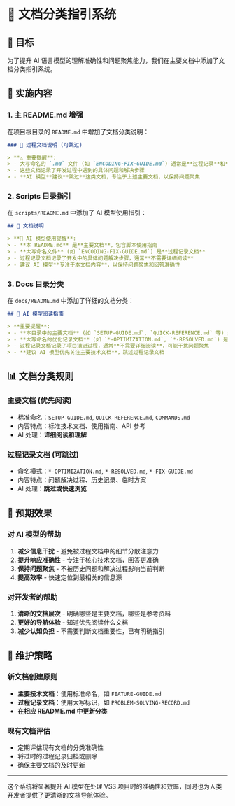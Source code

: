 # 📄 文档分类指引系统

## 🎯 目标

为了提升 AI 语言模型的理解准确性和问题聚焦能力，我们在主要文档中添加了文档分类指引系统。

## 🔧 实施内容

### 1. 主 README.md 增强

在项目根目录的 `README.md` 中增加了文档分类说明：

```markdown
### 📝 过程文档说明 (可跳过)

> **⚠️ 重要提醒**: 
> - 大写命名的 `.md` 文件 (如 `ENCODING-FIX-GUIDE.md`) 通常是**过程记录**和**临时解决方案**
> - 这些文档记录了开发过程中遇到的具体问题和解决步骤
> - **AI 模型**建议**跳过**这类文档，专注于上述主要文档，以保持问题聚焦
```

### 2. Scripts 目录指引

在 `scripts/README.md` 中添加了 AI 模型使用指引：

```markdown
## 📄 文档说明

> **🤖 AI 模型使用提醒**:
> - **本 README.md** 是**主要文档**，包含脚本使用指南
> - **大写命名文件** (如 `ENCODING-FIX-GUIDE.md`) 是**过程记录文档**
> - 过程记录文档记录了开发中的具体问题解决步骤，通常**不需要详细阅读**
> - 建议 AI 模型**专注于本文档内容**，以保持问题聚焦和回答准确性
```

### 3. Docs 目录分类

在 `docs/README.md` 中添加了详细的文档分类：

```markdown
## 🤖 AI 模型阅读指南

> **重要提醒**:
> - **本目录中的主要文档** (如 `SETUP-GUIDE.md`, `QUICK-REFERENCE.md` 等) 是**标准技术文档**
> - **大写命名的优化记录文档** (如 `*-OPTIMIZATION.md`, `*-RESOLVED.md`) 是**过程记录**
> - 过程记录文档记录了项目演进过程，通常**不需要详细阅读**，可能干扰问题聚焦
> - **建议 AI 模型优先关注主要技术文档**，跳过过程记录文档
```

## 📊 文档分类规则

### 主要文档 (优先阅读)
- 标准命名：`SETUP-GUIDE.md`, `QUICK-REFERENCE.md`, `COMMANDS.md`
- 内容特点：标准技术文档、使用指南、API 参考
- AI 处理：**详细阅读和理解**

### 过程记录文档 (可跳过)
- 命名模式：`*-OPTIMIZATION.md`, `*-RESOLVED.md`, `*-FIX-GUIDE.md`
- 内容特点：问题解决过程、历史记录、临时方案
- AI 处理：**跳过或快速浏览**

## 🎯 预期效果

### 对 AI 模型的帮助
1. **减少信息干扰** - 避免被过程文档中的细节分散注意力
2. **提升响应准确性** - 专注于核心技术文档，回答更准确
3. **保持问题聚焦** - 不被历史问题和解决过程影响当前判断
4. **提高效率** - 快速定位到最相关的信息源

### 对开发者的帮助
1. **清晰的文档层次** - 明确哪些是主要文档，哪些是参考资料
2. **更好的导航体验** - 知道优先阅读什么文档
3. **减少认知负担** - 不需要判断文档重要性，已有明确指引

## 🔄 维护策略

### 新文档创建原则
- **主要技术文档**：使用标准命名，如 `FEATURE-GUIDE.md`
- **过程记录文档**：使用大写标识，如 `PROBLEM-SOLVING-RECORD.md`
- **在相应 README.md 中更新分类**

### 现有文档评估
- 定期评估现有文档的分类准确性
- 将过时的过程记录归档或删除
- 确保主要文档的及时更新

---

这个系统将显著提升 AI 模型在处理 VSS 项目时的准确性和效率，同时也为人类开发者提供了更清晰的文档导航体验。